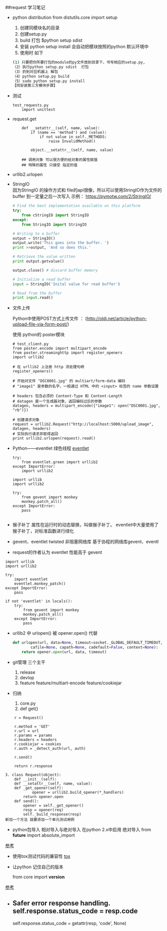 ##request 学习笔记

+  python distribution
   from distutils.core import setup
   1. 创建同模块名的目录
   2. 创建setup.py 
   3. build 打包
    $python setup sdist
   4. 安装 python setup install
        会自动把模块按照的python 默认环境中
   5.  使用时 如下
    ``` bash
   (1) 只要把你所要打包的module的py文件放到目录下，书写相应的setup.py,
   （2）执行python setup.py sdist  打包
   （3）扔到对应机器上 解包
   （4）python setup.py build  
   （5）sudo python setup.py install
    【同安装第三方模块步骤】
    ```

+ 测试
    ```
    test_requests.py
        import unittest
    ```
+ request.get
    ```
    	def __setattr__(self, name, value):
            if (name == 'method') and (value):
                if not value in self._METHODS:
                    raise InvalidMethod()
            
            object.__setattr__(self, name, value)

        ## 调用对象 可以很方便的给对象的属性赋值
        ## 特殊的属性 只接受 指定的值

+ urllib2.urlopen


+ StringIO  
    因为StringIO 的操作方式和 file的api很像，所以可以使用StringIO作为文件的  buffer 到一定量之后一次写入
    示例： https://pymotw.com/2/StringIO/
    ``` python
    # Find the best implementation available on this platform
    try:
        from cStringIO import StringIO
    except:
        from StringIO import StringIO

    # Writing to a buffer
    output = StringIO()
    output.write('This goes into the buffer. ')
    print >>output, 'And so does this.'

    # Retrieve the value written
    print output.getvalue()

    output.close() # discard buffer memory

    # Initialize a read buffer
    input = StringIO('Inital value for read buffer')

    # Read from the buffer
    print input.read()
    ```

+ 文件上传

    Python中使用POST方式上传文件 ： (http://oldj.net/article/python-upload-file-via-form-post/)

    使用 python的 poster模块
    ```
    # test_client.py
    from poster.encode import multipart_encode
    from poster.streaminghttp import register_openers
    import urllib2
    
    # 在 urllib2 上注册 http 流处理句柄
    register_openers()
    
    # 开始对文件 "DSC0001.jpg" 的 multiart/form-data 编码
    # "image1" 是参数的名字，一般通过 HTML 中的 <input> 标签的 name 参数设置
    
    # headers 包含必须的 Content-Type 和 Content-Length
    # datagen 是一个生成器对象，返回编码过后的参数
    datagen, headers = multipart_encode({"image1": open("DSC0001.jpg", "rb")})
    
    # 创建请求对象
    request = urllib2.Request("http://localhost:5000/upload_image", datagen, headers)
    # 实际执行请求并取得返回
    print urllib2.urlopen(request).read()
    ```

+ Python——eventlet 绿色线程
    [eventlet](http://www.cnblogs.com/Security-Darren/p/4170031.html)

    ```
    try:
        from eventlet.green import urllib2
    except ImportError:
        import urllib2
    ```

    ``` 引入猴子补丁
    import urllib
    import urllib2

    try:
        from gevent import monkey 
        monkey.patch_all()
    except ImportError:
        pass
        
    ```

+ 猴子补丁
    属性在运行时的动态替换，叫做猴子补丁。
    eventlet中大量使用了 猴子补丁，对标准函数进行绿化

+ gevent、eventlet twisted  非阻塞网络库
    基于协程的网络库gevent、eventl

+ request的作者认为 eventlet 性能高于 gevent
```
import urllib
import urllib2

try:
	import eventlet
	eventlet.monkey_patch()
except ImportError:
	pass

if not 'eventlet' in locals():
	try:
		from gevent import monkey 
		monkey.patch_all()
	except ImportError:
		pass
```

+ urllib2 中 urlopen() 被 opener.open() 代替

    ``` urllib2.py
    def urlopen(url, data=None, timeout=socket._GLOBAL_DEFAULT_TIMEOUT,
            cafile=None, capath=None, cadefault=False, context=None):
        return opener.open(url, data, timeout)
    ```


+ git管理
    三个主干
    1. release
    2. devlop
    3. feature
        feature/multiart-encode
        feature/cookiejar

+ 归纳
    1. core.py
    2. def get()
```
    r = Request()
	
	r.method = 'GET'
	r.url = url
	r.params = params
	r.headers = headers
	r.cookiejar = cookies
	r.auth = _detect_auth(url, auth)
	
	r.send()
	
	return r.response
```
    3. class Request(object):
        def __init__(self):
        def __setattr__(self, name, value):
        def _get_opener(self):
                opener = urllib2.build_opener(*_handlers)
			return opener.open
        def send():
            opener = self._get_opener()
            resp = opener(req)
            self._build_response(resp)
    新加一个方法 就要添加一个单元测试用例

+ python包导入  相对导入与绝对导入
    在python 2.x中启用 绝对导入
    from __future__ import absolute_import

[参考](http://zhuhaipeng.me/blog/2014/08/26/pythondao-ru-de-lu-jing-,jue-dui-dao-ru-,xiang-dui-dao-ru/)

+ 使用tox测试代码的兼容性
[tox](https://mozillazg.com/2014/07/python-use-tox-test-code.html)

+ 让python 记住自己的版本

    from core import __version__

[参考](http://blog.theerrorlog.com/making-python-programs-remember-their-versions.html)

+ Safer error response handling. 
    self.response.status_code = resp.code
    -----
    self.response.status_code = getattr(resp, 'code', None)